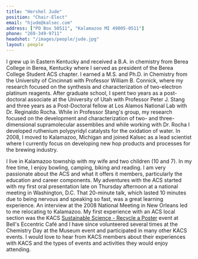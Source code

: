 ```yaml
---
title: "Hershel Jude"
position: "Chair-Elect"
email: "hjude@kalsec.com"
address: ["PO Box 50511", "Kalamazoo MI 49005-0511"]
phone: "269-349-9711"
headshot: "/images/people/jude.jpg"
layout: people
---
```



I grew up in Eastern Kentucky and received a B.A. in chemistry from
Berea College in Berea, Kentucky where I served as president of the
Berea College Student ACS chapter. I earned a M.S. and Ph.D. in
Chemistry from the University of Cincinnati with Professor William
B. Connick, where my research focused on the synthesis and
characterization of two-electron platinum reagents. After graduate
school, I spent two years as a post-doctoral associate at the
University of Utah with Professor Peter J. Stang and three years as a
Post-Doctoral fellow at Los Alamos National Lab with Dr. Reginaldo
Rocha. While in Professor Stang's group, my research focused on the
development and characterization of two- and three-dimensional
supramolecular assemblies and while working with Dr. Rocha I developed
ruthenium polypyridyl catalysts for the oxidation of water. In 2008, I
moved to Kalamazoo, Michigan and joined Kalsec as a lead scientist
where I currently focus on developing new hop products and processes
for the brewing industry.


I live in Kalamazoo township with my wife and two children (10 and
7). In my free time, I enjoy bowling, camping, biking and reading. I
am very passionate about the ACS and what it offers it members,
particularly the education and career components. My adventures with
the ACS started with my first oral presentation late on Thursday
afternoon at a national meeting in Washington, D.C. That 20-minute
talk, which lasted 10 minutes due to being nervous and speaking so
fast, was a great learning experience. An interview at the 2008
National Meeting in New Orleans led to me relocating to Kalamazoo. My
first experience with an ACS local section was the KACS [Sustainable
Science - Recycle a Poster](/event/2018/11/13/sutainable-science.html)
event at Bell's Eccentric Café and I have since volunteered several
times at the Chemistry Day at the Museum event and participated in
many other KACS events. I would love to hear from KACS members about
their experiences with KACS and the types of events and activities
they would enjoy attending.

